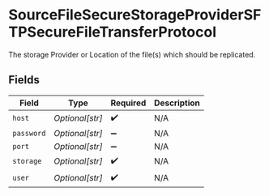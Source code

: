 # SourceFileSecureStorageProviderSFTPSecureFileTransferProtocol

The storage Provider or Location of the file(s) which should be replicated.


## Fields

| Field              | Type               | Required           | Description        |
| ------------------ | ------------------ | ------------------ | ------------------ |
| `host`             | *Optional[str]*    | :heavy_check_mark: | N/A                |
| `password`         | *Optional[str]*    | :heavy_minus_sign: | N/A                |
| `port`             | *Optional[str]*    | :heavy_minus_sign: | N/A                |
| `storage`          | *Optional[str]*    | :heavy_check_mark: | N/A                |
| `user`             | *Optional[str]*    | :heavy_check_mark: | N/A                |